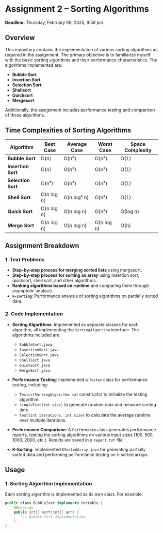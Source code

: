 # Assignment 2 – Sorting Algorithms

**Deadline:** Thursday, February 06, 2025, 9:59 pm

## Overview

This repository contains the implementation of various sorting algorithms as required in the assignment. The primary objective is to familiarize myself with the basic sorting algorithms and their performance characteristics. The algorithms implemented are:

- **Bubble Sort**
- **Insertion Sort**
- **Selection Sort**
- **Shellsort**
- **Quicksort**
- **Mergesort**

Additionally, the assignment includes performance testing and comparison of these algorithms.

## Time Complexities of Sorting Algorithms

| Algorithm       | Best Case         | Average Case      | Worst Case        | Space Complexity |
|-----------------|-------------------|-------------------|-------------------|------------------|
| **Bubble Sort** | O(n)              | O(n²)             | O(n²)             | O(1)             |
| **Insertion Sort** | O(n)           | O(n²)             | O(n²)             | O(1)             |
| **Selection Sort** | O(n²)          | O(n²)             | O(n²)             | O(1)             |
| **Shell Sort**  | O(n log n)        | O(n log² n)       | O(n²)             | O(1)             |
| **Quick Sort**  | O(n log n)        | O(n log n)        | O(n²)             | O(log n)         |
| **Merge Sort**  | O(n log n)        | O(n log n)        | O(n log n)        | O(n)             |

## Assignment Breakdown

### 1. Text Problems
   - **Step-by-step process for merging sorted lists** using mergesort.
   - **Step-by-step process for sorting an array** using insertion sort, quicksort, shell sort, and other algorithms.
   - **Ranking algorithms based on runtime** and comparing them through asymptotic analysis.
   - **`k-sorting`**: Performance analysis of sorting algorithms on partially sorted data.

### 2. Code Implementation
   - **Sorting Algorithms**: Implemented as separate classes for each algorithm, all implementing the `SortingAlgorithm` interface. The algorithms included are:
     - `BubbleSort.java`
     - `InsertionSort.java`
     - `SelectionSort.java`
     - `ShellSort.java`
     - `QuickSort.java`
     - `MergeSort.java`

   - **Performance Testing**: Implemented a `Tester` class for performance testing, including:
     - `Tester(SortingAlgorithm sa)` constructor to initialize the testing algorithm.
     - `singleTest(int size)` to generate random data and measure sorting time.
     - `test(int iterations, int size)` to calculate the average runtime over multiple iterations.

   - **Performance Comparison**: A `Performance` class generates performance reports, testing the sorting algorithms on various input sizes (100, 500, 1000, 2000, etc.). Results are saved in a `report.txt` file.

   - **K-Sorting**: Implemented `KSortedArray.java` for generating partially sorted data and performing performance testing on k-sorted arrays.

## Usage

### 1. Sorting Algorithm Implementation

Each sorting algorithm is implemented as its own class. For example:

```java
public class BubbleSort implements Sortable {
    @Override
    public int[] sort(int[] arr) {
        // Bubble Sort Implementation
    }
}
